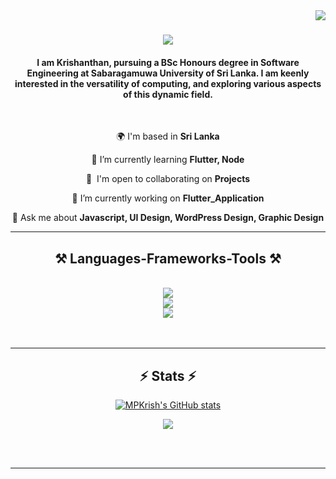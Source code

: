 <img align="right" src="https://visitor-badge.laobi.icu/badge?page_id=MPKrish.MPKrish" />

<h1 align="center">
    <img src="https://readme-typing-svg.herokuapp.com/?font=Righteous&size=35&center=true&vCenter=true&width=500&height=70&duration=4000&lines=Hi+There!+👋;+I'm+Krishanthan!;+I'm+a+Full+Stack+Developer+(MERN);+I'm+a+UI+Designer;+I'm+a+WordPress+Designer;+I'm+a+Graphic+Designer;" />
</h1>


<h4 align="center">I am Krishanthan, pursuing a BSc Honours degree in Software Engineering at Sabaragamuwa University of Sri Lanka. I am keenly interested in the versatility of computing, and exploring various aspects of this dynamic field.
</h4>



<br>

<div align="center">

🌍  I'm based in **Sri Lanka**

🌱 I’m currently learning **Flutter, Node**

🤝  I'm open to collaborating on **Projects**
 
🔭 I’m currently working on **Flutter_Application**

💬 Ask me about **Javascript, UI Design, WordPress Design, Graphic Design**

 </div>
<hr/>

<h2 align="center">⚒️ Languages-Frameworks-Tools ⚒️</h2>
<br/>
<div align="center">
    <img src="https://skillicons.dev/icons?i=html,css,bootstrap,tailwind,wordpress,javascript,react,nextjs,nodejs,flutter,express,pug" /><br>
    <img src="https://skillicons.dev/icons?i=c,java,mysql,mongodb,php,laravel,docker,github,vscode,nestjs" /><br>
<img src="https://skillicons.dev/icons?i=figma,ps,ai" />
</div>
<br><br>
<hr/>
<!--
<div align="center">
  <h2>🐍 My Contributions 🐍</h2>
  <br>
 ![snake gif](https://github.com/MPKrish/MPKrish/blob/output/github-contribution-grid-snake.svg)
  https://github.com/MPKrish/MPKrish/blob/output/github-contribution-grid-snake.gif
  <br/><br/><br/>
</div>
<hr/> 

<h2 align="center">⚡ Stats ⚡</h2>
<br>
<div align=center>
  <img width=390 src="https://github-readme-streak-stats-MPKrish.vercel.app/?user=salesp07&count_private=true&theme=react&border_radius=10" alt="streak stats"/>
  <img width=390 src="https://github-readme-stats-MPKrish.vercel.app/api?username=MPKrish&count_private=true&show_icons=true&theme=react&rank_icon=github&border_radius=10" alt="readme stats" />
    -->
 
<h2 align="center">⚡ Stats ⚡</h2>
<div align="center">
<a href="http://www.github.com/MPKrish"><img src="https://github-readme-stats.vercel.app/api?username=MPKrish&show_icons=true&hide=&count_private=true&title_color=0891b2&text_color=ffffff&icon_color=0891b2&bg_color=242938&hide_border=true&show_icons=true" alt="MPKrish's GitHub stats" /></a>

<a href="http://www.github.com/MPKrish"><img src="https://github-readme-streak-stats.herokuapp.com/?user=MPKrish&stroke=ffffff&background=242938&ring=0891b2&fire=0891b2&currStreakNum=ffffff&currStreakLabel=0891b2&sideNums=ffffff&sideLabels=ffffff&dates=ffffff&hide_border=true" /></a>
<!--
<a href="http://www.github.com/MPKrish"><img src="https://github-readme-activity-graph.cyclic.app/graph?username=MPKrish&bg_color=1c1917&color=ffffff&line=0891b2&point=ffffff&area_color=1c1917&area=true&hide_border=true&custom_title=GitHub%20Commits%20Graph" alt="GitHub Commits Graph" /></a>
  <img width=325 align="center" src="https://github-readme-stats-MPKrish.vercel.app/api/top-langs/?username=MPKrish&hide=HTML&langs_count=8&layout=compact&theme=react&border_radius=10&size_weight=0.5&count_weight=0.5&exclude_repo=github-readme-stats" alt="top langs" />  -->
</div>
<br/><br/>
<hr/>
<br/>
